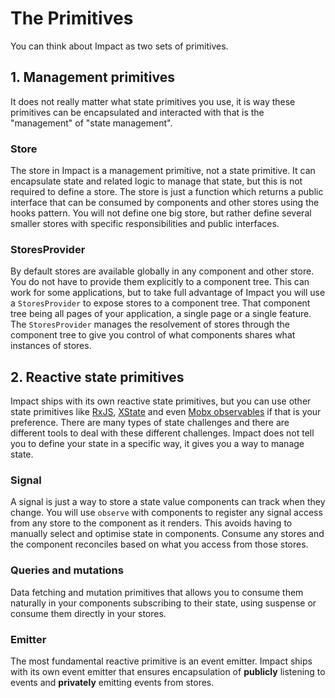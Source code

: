 # The Primitives

You can think about Impact as two sets of primitives.

## 1. Management primitives

It does not really matter what state primitives you use, it is way these primitives can be encapsulated and interacted with that is the "management" of "state management".

### Store

The store in Impact is a management primitive, not a state primitive. It can encapsulate state and related logic to manage that state, but this is not required to define a store. The store is just a function which returns a public interface that can be consumed by components and other stores using the hooks pattern. You will not define one big store, but rather define several smaller stores with specific responsibilities and public interfaces.

### StoresProvider

By default stores are available globally in any component and other store. You do not have to provide them explicitly to a component tree. This can work for some applications, but to take full advantage of Impact you will use a `StoresProvider` to expose stores to a component tree. That component tree being all pages of your application, a single page or a single feature. The `StoresProvider` manages the resolvement of stores through the component tree to give you control of what components shares what instances of stores.

## 2. Reactive state primitives

Impact ships with its own reactive state primitives, but you can use other state primitives like [RxJS](https://rxjs.dev/guide/overview), [XState](https://xstate.js.org/) and even [Mobx observables](https://mobx.js.org/README.html) if that is your preference. There are many types of state challenges and there are different tools to deal with these different challenges. Impact does not tell you to define your state in a specific way, it gives you a way to manage state.

### Signal

A signal is just a way to store a state value components can track when they change. You will use `observe` with components to register any signal access from any store to the component as it renders. This avoids having to manually select and optimise state in components. Consume any stores and the component reconciles based on what you access from those stores.

### Queries and mutations

Data fetching and mutation primitives that allows you to consume them naturally in your components subscribing to their state, using suspense or consume them directly in your stores. 

### Emitter

The most fundamental reactive primitive is an event emitter. Impact ships with its own event emitter that ensures encapsulation of **publicly** listening to events and **privately** emitting events from stores.